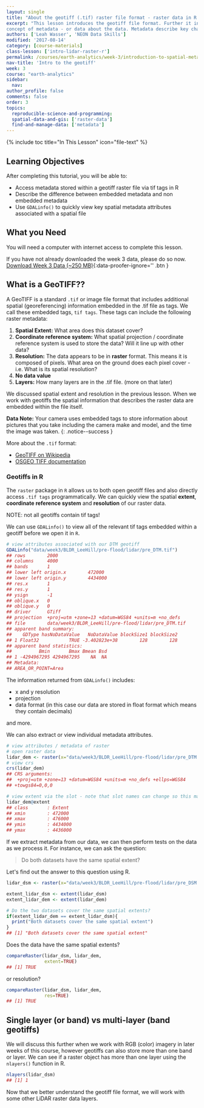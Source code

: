 ```yaml
---
layout: single
title: "About the geotiff (.tif) raster file format - raster data in R "
excerpt: "This lesson introduces the geotiff file format. Further it introduces the
concept of metadata - or data about the data. Metadata describe key characteristics of a data set. For spatial data these characteristics including CRS, resolution and spatial extent. Here we discuss the use of tif tags or metadata embedded within a geotiff file as they can be used to explore data programatically."
authors: ['Leah Wasser', 'NEON Data Skills']
modified: '2017-08-14'
category: [course-materials]
class-lesson: ['intro-lidar-raster-r']
permalink: /courses/earth-analytics/week-3/introduction-to-spatial-metadata-r/
nav-title: 'Intro to the geotiff'
week: 3
course: "earth-analytics"
sidebar:
  nav:
author_profile: false
comments: false
order: 3
topics:
  reproducible-science-and-programming:
  spatial-data-and-gis: ['raster-data']
  find-and-manage-data: ['metadata']
---
```



{% include toc title="In This Lesson" icon="file-text" %}

<div class='notice--success' markdown="1">

## <i class="fa fa-graduation-cap" aria-hidden="true"></i> Learning Objectives

After completing this tutorial, you will be able to:

* Access metadata stored within a geotiff raster file via tif tags in R
* Describe the difference between embedded metadata and non embedded metadata
* Use `GDALinfo()` to quickly view key spatial metadata attributes associated with a spatial file

## <i class="fa fa-check-square-o fa-2" aria-hidden="true"></i> What you Need

You will need a computer with internet access to complete this lesson.

If you have not already downloaded the week 3 data, please do so now.
[<i class="fa fa-download" aria-hidden="true"></i> Download Week 3 Data (~250 MB)](https://ndownloader.figshare.com/files/7446715){:data-proofer-ignore='' .btn }

</div>



## What is a GeoTIFF??

A GeoTIFF is a standard `.tif` or image file format that includes additional spatial
(georeferencing) information embedded in the .tif file as tags. We call these embedded
tags, `tif tags`. These tags can include the following raster metadata:

1. **Spatial Extent:** What area does this dataset cover?
2. **Coordinate reference system:** What spatial projection / coordinate reference
system is used to store the data? Will it line up with other data?
3. **Resolution:** The data appears to be in **raster** format. This means it is
composed of pixels. What area on the ground does each pixel cover - i.e. What is
its spatial resolution?
4. **No data value**
5. **Layers:** How many layers are in the .tif file. (more on that later)

We discussed spatial extent and resolution in the previous lesson. When we work with
geotiffs the spatial information that describes the raster data are embedded within
the file itself.

<i class="fa fa-star"></i> **Data Note:**  Your camera uses embedded tags to store
information about pictures that you take including the camera make and model,
and the time the image was taken.
{: .notice--success }

More about the  `.tif` format:

* <a href="https://en.wikipedia.org/wiki/GeoTIFF" target="_blank"> GeoTIFF on Wikipedia</a>
* <a href="https://trac.osgeo.org/geotiff/" target="_blank"> OSGEO TIFF documentation</a>

### Geotiffs in R

The `raster` package in `R` allows us to both open geotiff files and also directly
access `.tif tags` programmatically. We can quickly view the spatial **extent**,
**coordinate reference system** and **resolution** of our raster data.

NOTE: not all geotiffs contain tif tags!

We can use `GDALinfo()` to view all of the relevant tif tags embedded within a
geotiff before we open it in `R`.


```r
# view attributes associated with our DTM geotiff
GDALinfo("data/week3/BLDR_LeeHill/pre-flood/lidar/pre_DTM.tif")
## rows        2000 
## columns     4000 
## bands       1 
## lower left origin.x        472000 
## lower left origin.y        4434000 
## res.x       1 
## res.y       1 
## ysign       -1 
## oblique.x   0 
## oblique.y   0 
## driver      GTiff 
## projection  +proj=utm +zone=13 +datum=WGS84 +units=m +no_defs 
## file        data/week3/BLDR_LeeHill/pre-flood/lidar/pre_DTM.tif 
## apparent band summary:
##    GDType hasNoDataValue   NoDataValue blockSize1 blockSize2
## 1 Float32           TRUE -3.402823e+38        128        128
## apparent band statistics:
##          Bmin       Bmax Bmean Bsd
## 1 -4294967295 4294967295    NA  NA
## Metadata:
## AREA_OR_POINT=Area
```

The information returned from `GDALinfo()` includes:

* x and y resolution
* projection
* data format (in this case our data are stored in float format which means they contain decimals)

and more.

We can also extract or view individual metadata attributes.


```r
# view attributes / metadata of raster
# open raster data
lidar_dem <- raster(x="data/week3/BLDR_LeeHill/pre-flood/lidar/pre_DTM.tif")
# view crs
crs(lidar_dem)
## CRS arguments:
##  +proj=utm +zone=13 +datum=WGS84 +units=m +no_defs +ellps=WGS84
## +towgs84=0,0,0

# view extent via the slot - note that slot names can change so this may not always work.
lidar_dem@extent
## class       : Extent 
## xmin        : 472000 
## xmax        : 476000 
## ymin        : 4434000 
## ymax        : 4436000
```

If we extract metadata from our data, we can then perform tests on the data as
we process it. For instance, we can ask the question:

> Do both datasets have the same spatial extent?

Let's find out the answer to this question using R.


```r
lidar_dsm <- raster(x="data/week3/BLDR_LeeHill/pre-flood/lidar/pre_DSM.tif")

extent_lidar_dsm <- extent(lidar_dsm)
extent_lidar_dem <- extent(lidar_dem)

# Do the two datasets cover the same spatial extents?
if(extent_lidar_dem == extent_lidar_dsm){
  print("Both datasets cover the same spatial extent")
}
## [1] "Both datasets cover the same spatial extent"
```

Does the data have the same spatial extents?


```r
compareRaster(lidar_dsm, lidar_dem,
              extent=TRUE)
## [1] TRUE
```

or resolution?


```r
compareRaster(lidar_dsm, lidar_dem,
              res=TRUE)
## [1] TRUE
```


## Single layer (or band) vs multi-layer (band geotiffs)

We will discuss this further when we work with RGB (color) imagery in later weeks
of this course, however geotiffs can also store more than one band or layer. We
can see if a raster object has more than one layer using the `nlayers()` function
in R.


```r
nlayers(lidar_dsm)
## [1] 1
```

Now that we better understand the geotiff file format, we will work with some
other LiDAR raster data layers.
